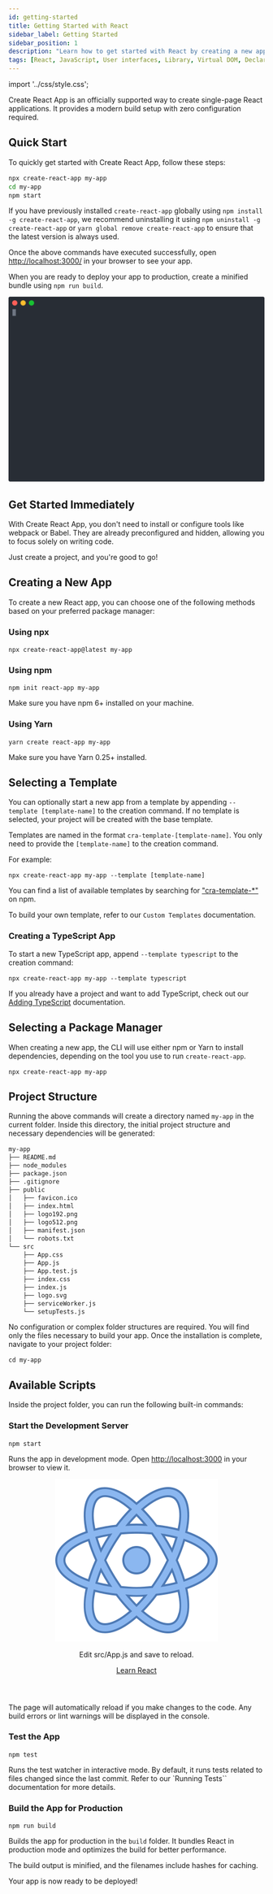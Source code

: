 ```yaml
---
id: getting-started
title: Getting Started with React
sidebar_label: Getting Started
sidebar_position: 1
description: "Learn how to get started with React by creating a new app using Create React App. Follow the steps to set up your development environment and build your first React application." 
tags: [React, JavaScript, User interfaces, Library, Virtual DOM, Declarative syntax, Components, Rendering, Web applications, Node.js, Create React App, Development server, React fundamentals, State management, Props, React documentation, React hooks, React Router, React Context API, Awesome React]
---
```


import '../css/style.css';

Create React App is an officially supported way to create single-page React applications. It provides a modern build setup with zero configuration required.

## Quick Start

To quickly get started with Create React App, follow these steps:

```sh npm2yarn
npx create-react-app my-app
cd my-app
npm start
```

If you have previously installed `create-react-app` globally using `npm install -g create-react-app`, we recommend uninstalling it using `npm uninstall -g create-react-app` or `yarn global remove create-react-app` to ensure that the latest version is always used.

Once the above commands have executed successfully, open [http://localhost:3000/](http://localhost:3000/) in your browser to see your app.


When you are ready to deploy your app to production, create a minified bundle using `npm run build`.

![npm start](./../img/getting-started-react.svg)


## Get Started Immediately

With Create React App, you don't need to install or configure tools like webpack or Babel. They are already preconfigured and hidden, allowing you to focus solely on writing code.

Just create a project, and you're good to go!

## Creating a New App

To create a new React app, you can choose one of the following methods based on your preferred package manager:

### Using npx

```pwsh npm2yarn
npx create-react-app@latest my-app
```

### Using npm

```pwsh
npm init react-app my-app
```

Make sure you have npm 6+ installed on your machine.

### Using Yarn

```pwsh
yarn create react-app my-app
```

Make sure you have Yarn 0.25+ installed.

## Selecting a Template

You can optionally start a new app from a template by appending `--template [template-name]` to the creation command. If no template is selected, your project will be created with the base template.

Templates are named in the format `cra-template-[template-name]`. You only need to provide the `[template-name]` to the creation command.

For example:

```pwsh npm2yarn
npx create-react-app my-app --template [template-name]
```

You can find a list of available templates by searching for ["cra-template-\*"](https://www.npmjs.com/search?q=cra-template-*) on npm.

To build your own template, refer to our `Custom Templates` documentation.

### Creating a TypeScript App

To start a new TypeScript app, append `--template typescript` to the creation command:

```pwsh npm2yarn
npx create-react-app my-app --template typescript
```

If you already have a project and want to add TypeScript, check out our <u>Adding TypeScript</u> documentation.

## Selecting a Package Manager

When creating a new app, the CLI will use either npm or Yarn to install dependencies, depending on the tool you use to run `create-react-app`.

```pwsh npm2yarn
npx create-react-app my-app
```

## Project Structure

Running the above commands will create a directory named `my-app` in the current folder. Inside this directory, the initial project structure and necessary dependencies will be generated:

```
my-app
├── README.md
├── node_modules
├── package.json
├── .gitignore
├── public
│   ├── favicon.ico
│   ├── index.html
│   ├── logo192.png
│   ├── logo512.png
│   ├── manifest.json
│   └── robots.txt
└── src
    ├── App.css
    ├── App.js
    ├── App.test.js
    ├── index.css
    ├── index.js
    ├── logo.svg
    ├── serviceWorker.js
    └── setupTests.js
```

No configuration or complex folder structures are required. You will find only the files necessary to build your app. Once the installation is complete, navigate to your project folder:

```pwsh
cd my-app
```

## Available Scripts

Inside the project folder, you can run the following built-in commands:

### Start the Development Server

```pwsh npm2yarn
npm start
```

Runs the app in development mode. Open [http://localhost:3000](http://localhost:3000) in your browser to view it.

<BrowserWindow>
    <div style={{textAlign: 'center'}}>
      <header style={{minHeight: '80vh', display:' flex', flexDirection: 'column', alignItems: 'center', justifyContent: 'center', fontSize: 'calc(10px + 2vmin)'}}>
        <img src="https://raw.githubusercontent.com/CodeMastermindHQ/CodeMastermindHQ/7072abb527b8d225d5646fe4a2d73b7dc50ef7ae/static/dev-img/react.svg" className="App-logo" alt="logo" />
        <br/>
        <p>
          Edit src/App.js and save to reload.
        </p> 
        <a
          style={{color: '#61dafb'}}
          href="https://reactjs.org"
          target="_blank"
          rel="noopener noreferrer"
        >
          Learn React
        </a>
      </header>
    </div>
</BrowserWindow>

The page will automatically reload if you make changes to the code. Any build errors or lint warnings will be displayed in the console.

### Test the App

```pwsh npm2yarn
npm test
```

Runs the test watcher in interactive mode. By default, it runs tests related to files changed since the last commit. Refer to our `Running Tests`` documentation for more details.

### Build the App for Production

```pwsh npm2yarn
npm run build
```

Builds the app for production in the `build` folder. It bundles React in production mode and optimizes the build for better performance.

The build output is minified, and the filenames include hashes for caching.

Your app is now ready to be deployed!